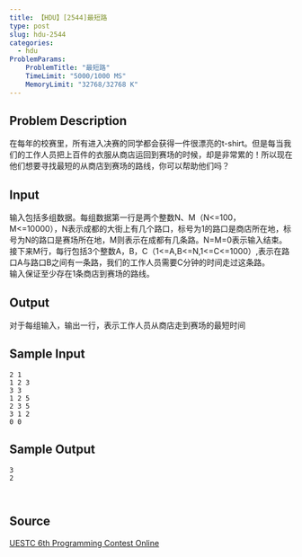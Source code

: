 ```yaml
---
title: 【HDU】[2544]最短路
type: post
slug: hdu-2544
categories:
  - hdu
ProblemParams:
    ProblemTitle: "最短路"
    TimeLimit: "5000/1000 MS"
    MemoryLimit: "32768/32768 K"
---
```


## Problem Description

在每年的校赛里，所有进入决赛的同学都会获得一件很漂亮的t-shirt。但是每当我们的工作人员把上百件的衣服从商店运回到赛场的时候，却是非常累的！所以现在他们想要寻找最短的从商店到赛场的路线，你可以帮助他们吗？

## Input

输入包括多组数据。每组数据第一行是两个整数N、M（N<=100，M<=10000），N表示成都的大街上有几个路口，标号为1的路口是商店所在地，标号为N的路口是赛场所在地，M则表示在成都有几条路。N=M=0表示输入结束。接下来M行，每行包括3个整数A，B，C（1<=A,B<=N,1<=C<=1000）,表示在路口A与路口B之间有一条路，我们的工作人员需要C分钟的时间走过这条路。  
输入保证至少存在1条商店到赛场的路线。

## Output

对于每组输入，输出一行，表示工作人员从商店走到赛场的最短时间

## Sample Input

```
2 1
1 2 3
3 3
1 2 5
2 3 5
3 1 2
0 0

```

## Sample Output

```
3
2



```

## Source

[UESTC 6th Programming Contest Online](https://acm.hdu.edu.cn//search.php?field=problem&key=UESTC+6th+Programming+Contest+Online&source=1&searchmode=source)
